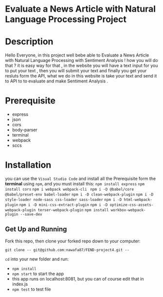 # Evaluate a News Article with Natural Language Processing Project
# Description
Hello Everyone, in this project well bebe able to Evaluate a News Article with Natural Language Processing with Sentiment Analysis ! how you will do that ? it is easy way for that , in the website you will have a text input for you to put your text , then you will submit your text and finally you get your resluts form the API, what we do in this website is take your text and send it to API to to evaluate and make Sentiment Analysis .   
# Prerequisite
- express
- json
- cors
- body-parser
- terminal
- webpack
- sccs

# Installation
you can use the `Visual Studio Code` and install all the Prerequisite form the **terminal** using `npm`, and you must install this:
`npm install express`
`npm install cors`
`npm i webpack webpack-cli `
`npm i -D @babel/core @babel/preset-env babel-loader`
`npm i -D clean-webpack-plugin`
`npm i -D style-loader node-sass css-loader sass-loader`
`npm i -D html-webpack-plugin`
`npm i -D mini-css-extract-plugin`
`npm i -D optimize-css-assets-webpack-plugin terser-webpack-plugin`
`npm install workbox-webpack-plugin --save-dev`

## Get Up and Running

Fork this repo, then clone your forked repo down to your computer:

```
git clone -- git@github.com:nawafa87/FEND-project4.git --
```

`cd` into your new folder and run:
- ```npm install```
- ```npm start``` to start the app
- this app runs on localhost:8081, but you can of course edit that in index.js
- ```npm test``` to test file